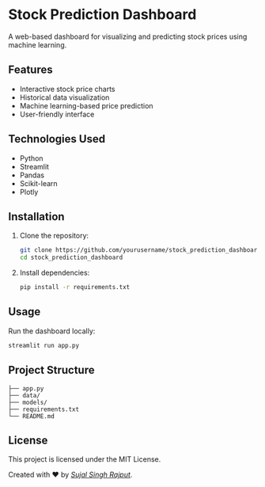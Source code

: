 # Stock Prediction Dashboard

A web-based dashboard for visualizing and predicting stock prices using machine learning.

## Features

- Interactive stock price charts
- Historical data visualization
- Machine learning-based price prediction
- User-friendly interface

## Technologies Used

- Python
- Streamlit
- Pandas
- Scikit-learn
- Plotly

## Installation

1. Clone the repository:
    ```bash
    git clone https://github.com/yourusername/stock_prediction_dashboard.git
    cd stock_prediction_dashboard
    ```

2. Install dependencies:
    ```bash
    pip install -r requirements.txt
    ```

## Usage

Run the dashboard locally:
```bash
streamlit run app.py
```

## Project Structure

```
├── app.py
├── data/
├── models/
├── requirements.txt
└── README.md
```

## License

This project is licensed under the MIT License.

Created with ❤️ by [*Sujal Singh Rajput*](https://github.com/Sujal85526).